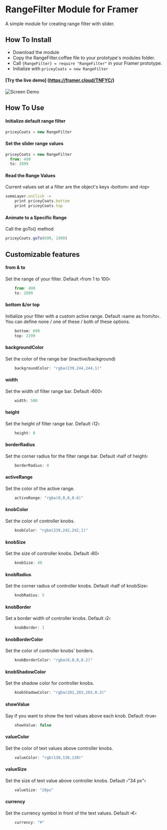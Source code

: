 # RangeFilter Module for Framer

A simple module for creating range filter with slider.

## How To Install

- Download the module
- Copy the RangeFilter.coffee file to your prototype's modules folder.
- Call ```{RangeFilter} = require "RangeFilter"``` in your Framer prototype.
- Initialize with ```priceyCoats = new RangeFilter```

#### [Try the live demo] (https://framer.cloud/TNFYC/)

![Screen Demo](./rangeFilterDemo.gif)

## How To Use

#### Initialize default range filter
```javascript
priceyCoats = new RangeFilter
```

#### Set the slider range values
```javascript
priceyCoats = new RangeFilter
  from: 499
  to: 2899
```

#### Read the Range Values
Current values set at a filter are the object's keys ›bottom‹ and ›top‹


```javascript
someLayer.onClick ->
	print priceyCoats.bottom
	print priceyCoats.top
```

#### Animate to a Specific Range

Call the goTo() method
```javascript
priceyCoats.goTo(699, 1999)
```

## Customizable features
#### from & to
Set the range of your filter. Default ›from 1 to 100‹
```javascript
	from: 499
	to: 2899
```
#### bottom &/or top
Initialize your filter with a custom active range. Default ›same as from/to‹.
You can define none / one of these / both of these options.
```javascript
	bottom: 699
	top: 2199
```

#### backgroundColor
Set the color of the range bar (inactive/background)
```javascript
	backgroundColor: "rgba(239,244,244,1)"
```

#### width
Set the width of filter range bar. Default ›600‹
```javascript
	width: 500
```

#### height
Set the height of filter range bar. Default ›12‹
```javascript
	height: 8
```

#### borderRadius
Set the corner radius for the filter range bar. Default ›half of height‹
```javascript
	borderRadius: 0
```

#### activeRange
Set the color of the active range.
```javascript
	activeRange: "rgba(0,0,0,0.6)"
```

#### knobColor
Set the color of controller knobs.
```javascript
	knobColor: "rgba(239,242,242,1)"
```

#### knobSize
Set the size of controller knobs. Default ›80‹
```javascript
	knobSize: 40
```

#### knobRadius
Set the corner radius of controller knobs. Default ›half of knobSize‹
```javascript
	knobRadius: 5
```

#### knobBorder
Set a border width of controller knobs. Default ›2‹
```javascript
	knobBorder: 1
```

#### knobBorderColor
Set the color of controller knobs' borders.
```javascript
	knobBorderColor: "rgba(0,0,0,0.2)"
```

#### knobShadowColor
Set the shadow color for controller knobs.
```javascript
	knobShadowColor: "rgba(201,203,203,0.3)"
```

#### showValue
Say if you want to show the text values above each knob. Default ›true‹
```javascript
	showValue: false
```

#### valueColor
Set the color of text values above controller knobs.
```javascript
	valueColor: "rgb(130,130,130)"
```

#### valueSize
Set the size of text value above controller knobs. Default ›"34 px"‹
```javascript
	valueSize: "20px"
```

#### currency
Set the currency symbol in front of the text values. Default ›€‹
```javascript
	currency: "¥"
```
